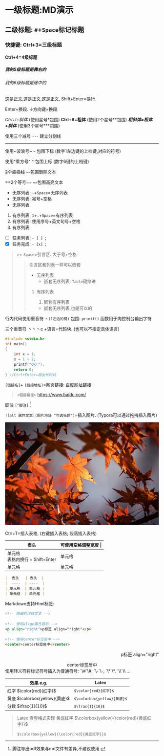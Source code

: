 # 一级标题:MD演示

## 二级标题: `#`+`Space`标记标题

### 快捷键: Ctrl+3=三级标题

#### Ctrl+4=4级标题

##### 我的5级标题是靠右的

###### 我的6级标题是居中的

这是正文,这是正文,这是正文,
Shift+Enter=换行.

Enter=换段. ↓方向键=换段.

*Ctrl+I=斜体* (使用星号\*包围)
**Ctrl+B=粗体** (使用2个星号\*\*包围)
***粗斜体=粗体+斜体*** (使用3个星号\*\*\*包围)

使用三个减号 `---` 建立分割线

---

使用~波浪号~ `~` 包围下标 (数字1左边键的上档键,对应的符号)

使用^乘方号^ `^` 包围上标 (数字6键的上档键)

~~2个波浪线~~ `~~`包围删除文本

==2个等号== `==`包围高亮文本

- 无序列表: `-`+`Space`=无序列表
- 无序列表: 减号+空格
- 无序列表

1. 有序列表: `1`+`.`+`Space`=有序列表
2. 有序列表: 使用序号+英文句号+空格
3. 有序列表

- [ ] 任务列表: `- [ ] `;
- [x] 任务完成: `- [x] `;

>  `>`+  `Space`=引言区. 大于号+空格
>
> > 引言区和列表一样可以嵌套
> >
> > - 无序列表
> >   - 嵌套无序列表: `Table`键缩进
> >
> > 1. 有序列表
> >
> >    1. 嵌套有序列表
> >
> >    - 嵌套无序列表,也是可以的

行内代码使用重音符 `丶(1左边的键)` 包围: `printf()` 函数用于向控制台输出字符

三个重音符 丶丶丶c +语言=代码块. (也可以不指定具体语言)

```c
#include <stdio.h>
int main()
{
    int x = 1;
    x = 1 + 2;
    printf("OK!");
    return 0;
} //Ctrl+Enter=跳出代码块
```

`[链接名]`+ `(链接地址)`=网页链接: [百度网址链接](https://www.baidu.com/)

> `<链接路径>` <https://www.baidu.com/>

脚注 ` [^脚注] ` [^脚注]

[^脚注]: 脚注导出pdf效果与md文件有差异,不建议使用.

`![alt 属性文本](图片地址 "可选标题")`=插入图片. (Typora可以通过拖拽插入图片)

![Typora设置](一级标题MD演示.assets/RGLj3oV.jpg)

Ctrl+T=插入表格, (右键插入表格; 段落插入表格)

|  表头   | 可使用空格调整宽度      \| |
|  ----  | ----  |
| 单元格<br />表格内换行 = Shift+Enter | 单元格 |
| 单元格  | 单元格 |

```markdown
|  表头   | 表头  |
|  ----  | ----  |
| 单元格  | 单元格 |
| 单元格  | 单元格 |
```

Markdown支持Html标签:

```markdown
<!-- 隐藏的注释文本 -->

<!-- 使用align属性靠右 -->
<p align="right">p标签 align="right"</p>

<!-- 使用center标签居中 -->
<center>center标签居中</center>
```

<!-- 隐藏的注释文本 -->

<p align="right">p标签 align="right"</p>
<center>center标签居中</center>
使用转义符将标记符号插入为普通符号: `\#`\#, `\-`\-, `\*`\*, `\\`\\ ...

| 效果 e.g.                 | Latex                 |
| ------------------------ | --------------------- |
| 红字 $\color{red}{红字}$ | `$\color{red}{红字}$` |
| 黄底 $\colorbox{yellow}{黄底}$ | `$\colorbox{yellow}{黄底}$` |
| 分数 $\frac{1}{10}$       | `$\frac{1}{10}$`      |

> Latex 嵌套格式实现 黄底红字 $\colorbox{yellow}{\color{red}{黄底红字}}$
>
> `$\colorbox{yellow}{\color{red}{黄底红字}}$`
